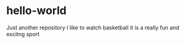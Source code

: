 # hello-world
Just another repository
I like to watch basketball it is a really fun and excitng sport
